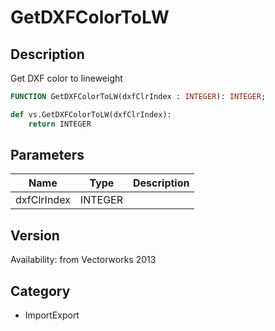 # GetDXFColorToLW

## Description
Get DXF color to lineweight

```pascal
FUNCTION GetDXFColorToLW(dxfClrIndex : INTEGER): INTEGER;
```

```python
def vs.GetDXFColorToLW(dxfClrIndex):
    return INTEGER
```

## Parameters
|Name|Type|Description|
|---|---|---|
|dxfClrIndex|INTEGER|   |

## Version
Availability: from Vectorworks 2013

## Category
* ImportExport

